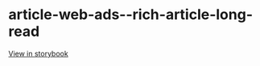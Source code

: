 # article-web-ads--rich-article-long-read

[View in storybook](https://raw.githack.com/Independent-Digital-News-and-Media-Ltd/indy-pwamp-sb/PR-1838-sb/index.html?path=/story/article-web-ads--rich-article-long-read)
